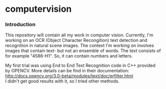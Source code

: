 # computervision
<h3>Introduction</h3>
This repository will contain all my work in computer vision.
Currently, I'm working on an OCR (Object Character Recongition) text detection and recognition in natural scene images.
The context I'm working on involves images that contain text- but not an ensemble of words. The text consists of for example "4586-H1". 
So, it can contain numbers and letters.

My first trial was using End to End Text Recognition code in C++ provided by OPENCV. More details can be find in their documentation: http://docs.opencv.org/3.0-beta/modules/text/doc/erfilter.html
<br>
I didn't get good results with it, so I tried other methods. 
